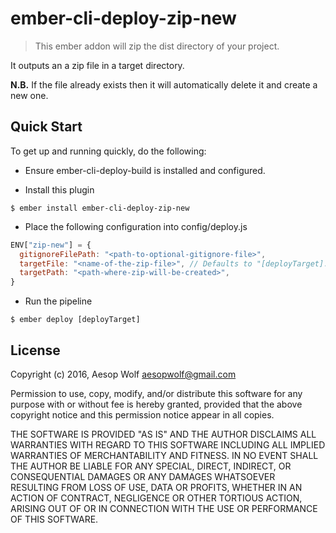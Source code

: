 # ember-cli-deploy-zip-new

> This ember addon will zip the dist directory of your project.

It outputs an a zip file in a target directory.

**N.B.** If the file already exists then it will automatically delete it and create a new one.

## Quick Start


To get up and running quickly, do the following:

* Ensure ember-cli-deploy-build is installed and configured.

* Install this plugin

```
$ ember install ember-cli-deploy-zip-new
```

* Place the following configuration into config/deploy.js

```js
ENV["zip-new"] = {
  gitignoreFilePath: "<path-to-optional-gitignore-file>",
  targetFile: "<name-of-the-zip-file>", // Defaults to "[deployTarget].zip"
  targetPath: "<path-where-zip-will-be-created>",
}
```

* Run the pipeline

```
$ ember deploy [deployTarget]
```


## License

Copyright (c) 2016, Aesop Wolf <aesopwolf@gmail.com>

Permission to use, copy, modify, and/or distribute this software for any purpose with or without fee is hereby granted, provided that the above copyright notice and this permission notice appear in all copies.

THE SOFTWARE IS PROVIDED "AS IS" AND THE AUTHOR DISCLAIMS ALL WARRANTIES WITH REGARD TO THIS SOFTWARE INCLUDING ALL IMPLIED WARRANTIES OF MERCHANTABILITY AND FITNESS. IN NO EVENT SHALL THE AUTHOR BE LIABLE FOR ANY SPECIAL, DIRECT, INDIRECT, OR CONSEQUENTIAL DAMAGES OR ANY DAMAGES WHATSOEVER RESULTING FROM LOSS OF USE, DATA OR PROFITS, WHETHER IN AN ACTION OF CONTRACT, NEGLIGENCE OR OTHER TORTIOUS ACTION, ARISING OUT OF OR IN CONNECTION WITH THE USE OR PERFORMANCE OF THIS SOFTWARE.
